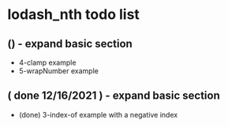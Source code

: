 # lodash\_nth todo list

## () - expand basic section
* 4-clamp example
* 5-wrapNumber example

## ( done 12/16/2021 ) - expand basic section
* (done) 3-index-of example with a negative index

